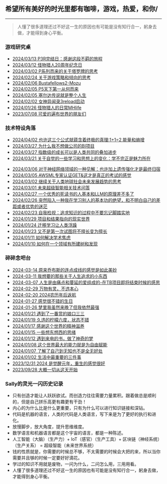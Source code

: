 ## 希望所有美好的时光里都有咖啡，游戏，热爱，和你/

---

> 人懂了很多道理还过不好这一生的原因也有可能是没有知行合一，躬身去做，才能得到身心平衡。

### 游戏研究桌
- [2024/03/13 P3R完结日：感谢这段不羁的旅程](_posts/2024-03-13-P3R完结撒花了.md)
- [2024/03/12 怪物猎人20周年纪念日](_posts/2024-03-12-怪物猎人20周年纪念日.md)
- [2024/03/02 P系列而来的关于塔罗牌的思考](_posts/2024-03-02-P系列而来的关于塔罗牌的思考.md)
- [2024/02/24 关于游戏策略和倾向的思考](_posts/2024-02-24-关于游戏策略和倾向的思考.md)
- [2024/02/06 Bustafellows2-Mozu](_posts/2024-02-06-Bustafellows2_Mozu.md)
- [2024/02/05 P5天下第一从何而来](_posts/2024-02-05-P5天下第一从何而来.md)
- [2024/02/05 塞尔达传说就是整个人生](_posts/2024-02-05-塞尔达传说就是整个人生.md)
- [2024/02/02 女神异闻录3reload启动](_posts/2024-02-02-女神异闻录3reload启动.md)
- [2024/01/26 怪物猎人的日常MHlife](_posts/2024-01-26-怪物猎人的日常MHlife.md)
- [2023/07/08 可爱的遍布世界的朋友们](_posts/2023-07-08-可爱的遍布世界的朋友们.md)

### 技术特设角落
- [2024/04/02 也许这三个公式就蕴含着终极的真理:1+1=2,能量和熵增](_posts/2024-04-02-也许这三个公式就蕴含着终极的真理.md)
- [2024/03/27 为什么我不想做公司的BI项目](_posts/2024-03-27-为什么我不想做公司的BI项目.md)
- [2024/03/27 指数级的成长可以是人类共同的叠加进步](_posts/2024-03-27-指数级的成长可以是人类共同的叠加进步.md)
- [2024/03/21 关于自觉的一些学习和思想上的变化：学不完正是魅力所在](_posts/2024-03-21-关于自觉的一些学习和思想上的变化.md)
<!-- - [2024/03/17 学习本身的意义有时候会大于学习内容的意义](_posts/2024-03-17-学习本身的意义有时候会大于学习内容的意义.md) -->
- [2024/03/06 对于神经网络领域的一种见解：也许加上遗传强化才是最终归宿](_posts/2024-03-06-对于神经网络领域的一种见解之强化学习.md)
- [2024/03/05 AWSML专家认证GET&这才是真正的考试的感觉](_posts/2024-03-05-AWSML专家认证GET&这才是真正的考试的感觉.md)
- [2024/03/02 继续关于人类地球社会未来发展趋势的思考](_posts/2024-03-02-继续关于人类地球社会未来发展趋势的思考.md)
- [2024/03/01 未来超级智能相关技术问答](_posts/2024-03-01-未来超级智能相关技术问答.md)
- [2024/02/27 一个优秀的死读书的人基本和LLM的原理差不多了](_posts/2024-02-27-一个优秀的死读书的人基本和LLM的原理差不多了.md)
- [2024/02/26 突然陷入一种我在学习别人的基本功的绝望，和不明白自己的差距或者优势的迷茫](_posts/2024-02-26-突然陷入了一种迷茫.md)
- [2024/02/23 自我检视：追求知识的过程中不要忘记脚踏实地](_posts/2024-02-23-自我检视追求知识的过程中不要忘记脚踏实地.md)
- [2024/01/29 项目和结果指向的现实世界](_posts/2024-01-29-项目和结果指向的现实世界.md)
- [2024/01/24 迁移学习让人类浮躁](_posts/2024-01-24-迁移学习让人类浮躁.md)
- [2024/01/23 又不是第一次试图将不擅长变为擅长](_posts/2024-01-23-又不是第一次试图将不擅长变为擅长.md)
- [2024/01/11 如何解决学术焦虑](_posts/2024-01-11-如何解决学术焦虑.md)
- [2024/01/10 如何在一个领域有所建树和发现](_posts/2024-01-10-如何在一个领域有所建树和新的发现.md)

### 碎碎念吧台
- [2024-03-14 原来乔布斯的连点成线的感觉是如此美妙](_posts/2024-03-14-原来乔布斯的连点成线的感觉是如此美妙.md)
- [2024-03-11 我想要的那些关于人生追求的小东西](_posts/2024-03-11-我想要的那些关于人生追求的小东西.md)
- [2024-03-07 人生是由痛点和蔓延的爱组成的-在TB项目即将结束时候的感思](_posts/2024-03-07-人生是由痛点和蔓延的爱组成的_在TB项目即将结束时候的感思.md)
- [2024-02-29 万物有灵，不违本心](_posts/2024-02-29-万物有灵，不违本心.md)
- [2024-02-20 2024农历年后返航](_posts/2024-02-20-2024农历年后返航.md)
- [2024-01-27 感觉很不错的生日](_posts/2024-01-27-感觉很不错的生日.md)
- [2024-01-26 梦里我虽然来晚了但我依然最强](_posts/2024-01-26-梦里我虽然来晚了但我依然最强哈哈.md)
- [2024/01/21 遇到了一番赏的娘口三三](_posts/2024-01-21-遇到了一番赏的娘口三三.md)
- [2024/01/19 久违的柠檬六度，状态不错](_posts/2024-01-19-久违的柠檬6度，状态很好.md)
- [2024/01/17 感谢这个世界的精神滋养](_posts/2024-01-17-感谢这个世界的精神滋养.md)
- [2024/01/15 一些想东想西的思绪](_posts/2024-01-15-一些想东想西的思绪.md)
- [2024/01/12 遇到来电的书，做了神奇的梦](_posts/2024-01-12-遇到来电的书，做了神奇的梦.md)
- [2024/01/08 这个世界最大的能力就是为自由赋能](_posts/2024-01-08-为自由赋能.md)
- [2024/01/07 了解了自己到无知也不是全无好处](_posts/2024-01-07-了解了自己的无知也不是全无好处.md)
- [2024/01/02 生活中最重要的三件事](_posts/2024-01-02-生活中最重要的三件事.md)
- [2023/12/31 2024 是觉醒元年，重生的感觉很好](_posts/2023-12-31-2024觉醒元年.md)
- [2023/09/28 大概一切从这天开始](_posts/2023-09-28-大概一切从这天开始.md)

### Sally的灵光一闪历史记录

- 只有创造才能让人跃跃欲试。而创造力往往需要力量累积。跟着做总是顺利的，但是自己拼乐高更有趣更有干劲！
- 内心的为什么比是什么更重要，只有为什么可以进行知识链接和深钻。
- 代码是机器的语言，人类的代码是人类语言，写下来是为了更好的执行和进化。
- 放慢脚步，放大角度，提升思维维度。
- 数学语言和机器语言都是这个宇宙的语言，都是一种陈述。
- 人工智能（大脑）（生产力）+ IoT（感官）（生产工具）+ 区块链（神经系统）（生产关系） = 超级智能（未来世界系统）
- 钱的性质就是，你需要的时候总不够，不太需要的时候会大把的来，所以当你需要并且够的时候一定要好好滴花。
- 学过的知识不用就是废物，一问为什么，二问怎么用，三用用看。
- 人懂了很多道理还过不好这一生的原因也有可能是没有知行合一，躬身去做，才能得到身心平衡。
